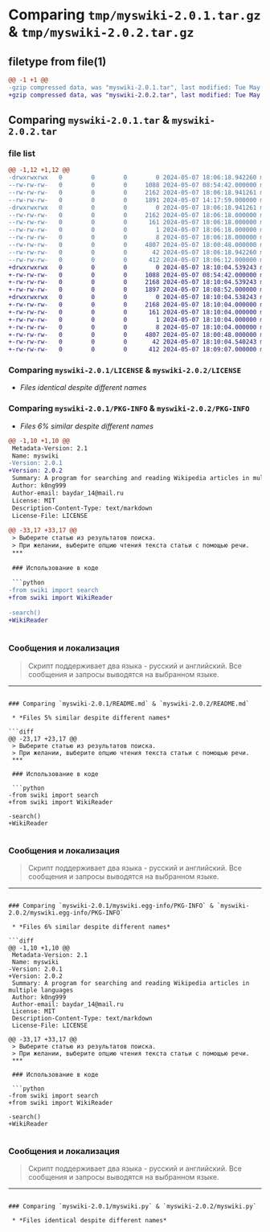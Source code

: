 # Comparing `tmp/myswiki-2.0.1.tar.gz` & `tmp/myswiki-2.0.2.tar.gz`

## filetype from file(1)

```diff
@@ -1 +1 @@
-gzip compressed data, was "myswiki-2.0.1.tar", last modified: Tue May  7 18:06:18 2024, max compression
+gzip compressed data, was "myswiki-2.0.2.tar", last modified: Tue May  7 18:10:04 2024, max compression
```

## Comparing `myswiki-2.0.1.tar` & `myswiki-2.0.2.tar`

### file list

```diff
@@ -1,12 +1,12 @@
-drwxrwxrwx   0        0        0        0 2024-05-07 18:06:18.942260 myswiki-2.0.1/
--rw-rw-rw-   0        0        0     1088 2024-05-07 08:54:42.000000 myswiki-2.0.1/LICENSE
--rw-rw-rw-   0        0        0     2162 2024-05-07 18:06:18.941261 myswiki-2.0.1/PKG-INFO
--rw-rw-rw-   0        0        0     1891 2024-05-07 14:17:59.000000 myswiki-2.0.1/README.md
-drwxrwxrwx   0        0        0        0 2024-05-07 18:06:18.941261 myswiki-2.0.1/myswiki.egg-info/
--rw-rw-rw-   0        0        0     2162 2024-05-07 18:06:18.000000 myswiki-2.0.1/myswiki.egg-info/PKG-INFO
--rw-rw-rw-   0        0        0      161 2024-05-07 18:06:18.000000 myswiki-2.0.1/myswiki.egg-info/SOURCES.txt
--rw-rw-rw-   0        0        0        1 2024-05-07 18:06:18.000000 myswiki-2.0.1/myswiki.egg-info/dependency_links.txt
--rw-rw-rw-   0        0        0        8 2024-05-07 18:06:18.000000 myswiki-2.0.1/myswiki.egg-info/top_level.txt
--rw-rw-rw-   0        0        0     4807 2024-05-07 18:00:48.000000 myswiki-2.0.1/myswiki.py
--rw-rw-rw-   0        0        0       42 2024-05-07 18:06:18.942260 myswiki-2.0.1/setup.cfg
--rw-rw-rw-   0        0        0      412 2024-05-07 18:06:12.000000 myswiki-2.0.1/setup.py
+drwxrwxrwx   0        0        0        0 2024-05-07 18:10:04.539243 myswiki-2.0.2/
+-rw-rw-rw-   0        0        0     1088 2024-05-07 08:54:42.000000 myswiki-2.0.2/LICENSE
+-rw-rw-rw-   0        0        0     2168 2024-05-07 18:10:04.539243 myswiki-2.0.2/PKG-INFO
+-rw-rw-rw-   0        0        0     1897 2024-05-07 18:08:52.000000 myswiki-2.0.2/README.md
+drwxrwxrwx   0        0        0        0 2024-05-07 18:10:04.538243 myswiki-2.0.2/myswiki.egg-info/
+-rw-rw-rw-   0        0        0     2168 2024-05-07 18:10:04.000000 myswiki-2.0.2/myswiki.egg-info/PKG-INFO
+-rw-rw-rw-   0        0        0      161 2024-05-07 18:10:04.000000 myswiki-2.0.2/myswiki.egg-info/SOURCES.txt
+-rw-rw-rw-   0        0        0        1 2024-05-07 18:10:04.000000 myswiki-2.0.2/myswiki.egg-info/dependency_links.txt
+-rw-rw-rw-   0        0        0        8 2024-05-07 18:10:04.000000 myswiki-2.0.2/myswiki.egg-info/top_level.txt
+-rw-rw-rw-   0        0        0     4807 2024-05-07 18:00:48.000000 myswiki-2.0.2/myswiki.py
+-rw-rw-rw-   0        0        0       42 2024-05-07 18:10:04.540243 myswiki-2.0.2/setup.cfg
+-rw-rw-rw-   0        0        0      412 2024-05-07 18:09:07.000000 myswiki-2.0.2/setup.py
```

### Comparing `myswiki-2.0.1/LICENSE` & `myswiki-2.0.2/LICENSE`

 * *Files identical despite different names*

### Comparing `myswiki-2.0.1/PKG-INFO` & `myswiki-2.0.2/PKG-INFO`

 * *Files 6% similar despite different names*

```diff
@@ -1,10 +1,10 @@
 Metadata-Version: 2.1
 Name: myswiki
-Version: 2.0.1
+Version: 2.0.2
 Summary: A program for searching and reading Wikipedia articles in multiple languages
 Author: k0ng999
 Author-email: baydar_14@mail.ru
 License: MIT
 Description-Content-Type: text/markdown
 License-File: LICENSE
 
@@ -33,17 +33,17 @@
 > Выберите статью из результатов поиска.
 > При желании, выберите опцию чтения текста статьи с помощью речи.
 ***
 
 ### Использование в коде
 
 ```python
-from swiki import search
+from swiki import WikiReader
 
-search()
+WikiReader
 
 ```
 
 ### Сообщения и локализация
 
 > Скрипт поддерживает два языка - русский и английский. Все сообщения и запросы выводятся на выбранном языке.
 ***
```

### Comparing `myswiki-2.0.1/README.md` & `myswiki-2.0.2/README.md`

 * *Files 5% similar despite different names*

```diff
@@ -23,17 +23,17 @@
 > Выберите статью из результатов поиска.
 > При желании, выберите опцию чтения текста статьи с помощью речи.
 ***
 
 ### Использование в коде
 
 ```python
-from swiki import search
+from swiki import WikiReader
 
-search()
+WikiReader
 
 ```
 
 ### Сообщения и локализация
 
 > Скрипт поддерживает два языка - русский и английский. Все сообщения и запросы выводятся на выбранном языке.
 ***
```

### Comparing `myswiki-2.0.1/myswiki.egg-info/PKG-INFO` & `myswiki-2.0.2/myswiki.egg-info/PKG-INFO`

 * *Files 6% similar despite different names*

```diff
@@ -1,10 +1,10 @@
 Metadata-Version: 2.1
 Name: myswiki
-Version: 2.0.1
+Version: 2.0.2
 Summary: A program for searching and reading Wikipedia articles in multiple languages
 Author: k0ng999
 Author-email: baydar_14@mail.ru
 License: MIT
 Description-Content-Type: text/markdown
 License-File: LICENSE
 
@@ -33,17 +33,17 @@
 > Выберите статью из результатов поиска.
 > При желании, выберите опцию чтения текста статьи с помощью речи.
 ***
 
 ### Использование в коде
 
 ```python
-from swiki import search
+from swiki import WikiReader
 
-search()
+WikiReader
 
 ```
 
 ### Сообщения и локализация
 
 > Скрипт поддерживает два языка - русский и английский. Все сообщения и запросы выводятся на выбранном языке.
 ***
```

### Comparing `myswiki-2.0.1/myswiki.py` & `myswiki-2.0.2/myswiki.py`

 * *Files identical despite different names*

